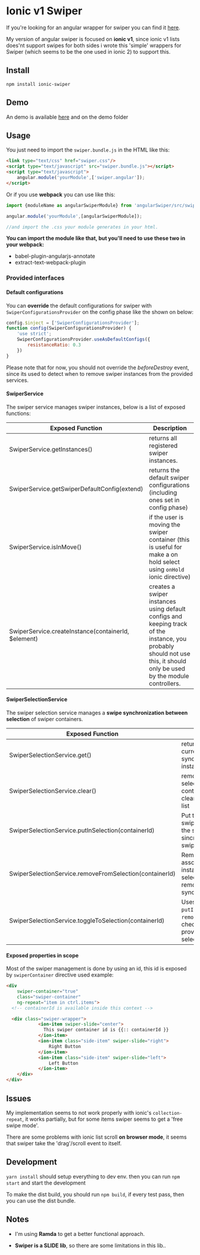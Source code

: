 # Ionic v1 Swiper

If you're looking for an angular wrapper for swiper you can find it [here](https://github.com/ksachdeva/angular-swiper).

My version of angular swiper is focused on **ionic v1**, since ionic v1 lists does'nt support swipes for both sides i wrote this
'simple' wrappers for Swiper (which seems to be the one used in ionic 2)
to support this.

## Install

`npm install ionic-swiper`

## Demo

An demo is available [here](https://grohden.github.io/ionicSwiper/) and on the demo folder

## Usage

You just need to import the `swiper.bundle.js` in  the HTML like this:
```html
<link type="text/css" href="swiper.css"/>
<script type="text/javascript" src="swiper.bundle.js"></script>
<script type="text/javascript">
    angular.module('yourModule',['swiper.angular']);
</script>
```


Or if you use **webpack** you can use like this:
```javascript
import {moduleName as angularSwiperModule} from 'angularSwiper/src/swiper.module';

angular.module('yourModule',[angularSwiperModule]);

//and import the .css your module generates in your html.
```

**You can import the module like that, but you'll need to use these two in your webpack:**
* babel-plugin-angularjs-annotate
*  extract-text-webpack-plugin

### Provided interfaces

#### Default configurations 

You can **override** the default configurations for swiper with 
`SwiperConfigurationsProvider` on the config phase 
like the shown on below:
```javascript
config.$inject = ['SwiperConfigurationsProvider'];
function config(SwiperConfigurationsProvider) {
    'use strict';
    SwiperConfigurationsProvider.useAsDefaultConfigs({
        resistanceRatio: 0.3
    })
}
```
Please note that for now, you should not override the *beforeDestroy* 
event, since its used to detect when to remove swiper instances from the provided services.

#### SwiperService

The swiper service manages swiper instances, below is a list of exposed functions:

| Exposed Function                                    	| Description                                                                                                                                                             	|
|-----------------------------------------------------	|-------------------------------------------------------------------------------------------------------------------------------------------------------------------------	|
| SwiperService.getInstances()                        	| returns all registered swiper instances.                                                                                                                                	|
| SwiperService.getSwiperDefaultConfig(extend)        	| returns the default swiper configurations (including ones set in config phase)                                                                                          	|
| SwiperService.isInMove()                            	| if the user is moving the swiper container (this is useful for make a on hold select using `onHold` ionic directive)                                                    	|
| SwiperService.createInstance(containerId, $element) 	| creates a swiper instances using default configs and keeping track of the instance, you probably should not use this, it should only be used by the module controllers. 	|

#### SwiperSelectionService

The swiper selection service manages a **swipe synchronization between selection** of swiper containers.

| Exposed Function                                         	| Description                                                                                                  	|
|---------------------------------------------------------	|--------------------------------------------------------------------------------------------------------------	|
| SwiperSelectionService.get()                            	| returns all the current selection synchronized swiper instances                                              	|
| SwiperSelectionService.clear()                          	| removes all the selected instances controllers and clears the selected list                                  	|
| SwiperSelectionService.putInSelection(containerId)      	| Put the id associated swiper instance in the selection list and sincronizes the swipe                        	|
| SwiperSelectionService.removeFromSelection(containerId) 	| Removes the id associated swiper instance from selection and remove swipe synchronization                    	|
| SwiperSelectionService.toggleToSelection(containerId)   	| Uses internally `putInSelection` and `removeFromSelection`, checking if the provided id is in selection list 	|

#### Exposed properties in scope

Most of the swiper management is done by using an id, this id is exposed by `swiperContainer` directive
used example:
```html
<div 
    swiper-container="true"
    class="swiper-container" 
    ng-repeat="item in ctrl.items">
  <!-- containerId is available inside this context -->

  <div class="swiper-wrapper">
            <ion-item swiper-slide="center">
              This swiper container id is {{:: containerId }}
            </ion-item>
            <ion-item class="side-item" swiper-slide="right">
                Right Button
            </ion-item>
            <ion-item class="side-item" swiper-slide="left">
                Left Button
            </ion-item>
    </div>
</div>
```

## Issues

My implementation seems to not work properly with ionic's `collection-repeat`,
it works partially, but for some items swiper seems to get a 'free swipe mode'.

There are some problems with ionic list scroll **on browser mode**, it seems that swiper take the 'drag'/scroll event to itself.


## Development

`yarn install` should setup everything to dev env.
then you can run `npm start` and start the development

To make the dist build, you should run `npm build`, if every test pass,
then you can use the dist bundle.

## Notes

* I'm using **Ramda** to get a better functional approach.

* **Swiper is a SLIDE lib**, so there are some limitations in this lib..

